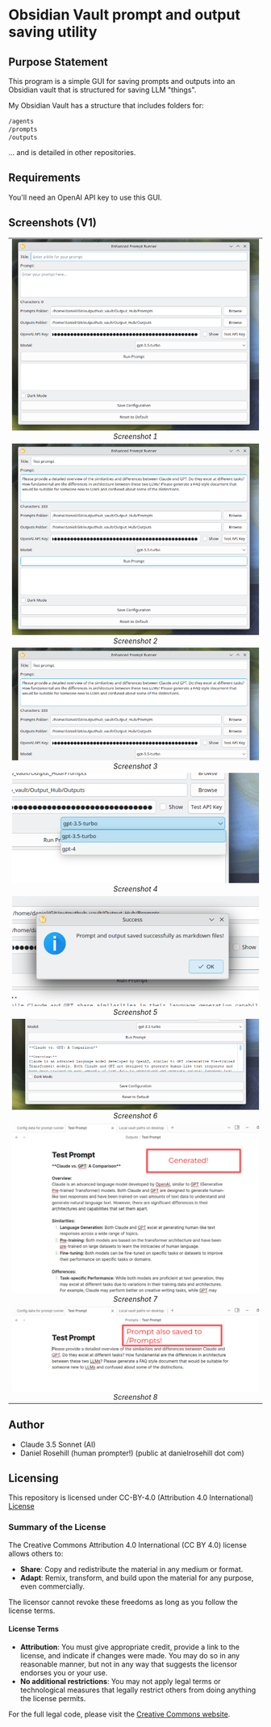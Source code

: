 # Obsidian Vault prompt and output saving utility

## Purpose Statement

This program is a simple GUI for saving prompts and outputs into an Obsidian vault that is structured for saving LLM "things".

My Obsidian Vault has a structure that includes folders for:

```
/agents
/prompts
/outputs
```

... and is detailed in other repositories. 

## Requirements

You'll need an OpenAI API key to use this GUI.

## Screenshots (V1)

<table> <tr> <td align="center"> <img src="Screenshots/1.png" alt="Screenshot 1" width="100%"><br> <em>Screenshot 1</em> </td> </tr> <tr> <td align="center"> <img src="Screenshots/2.png" alt="Screenshot 2" width="100%"><br> <em>Screenshot 2</em> </td> </tr> <tr> <td align="center"> <img src="Screenshots/3.png" alt="Screenshot 3" width="100%"><br> <em>Screenshot 3</em> </td> </tr> <tr> <td align="center"> <img src="Screenshots/4.png" alt="Screenshot 4" width="100%"><br> <em>Screenshot 4</em> </td> </tr> <tr> <td align="center"> <img src="Screenshots/5.png" alt="Screenshot 5" width="100%"><br> <em>Screenshot 5</em> </td> </tr> <tr> <td align="center"> <img src="Screenshots/6.png" alt="Screenshot 6" width="100%"><br> <em>Screenshot 6</em> </td> </tr> <tr> <td align="center"> <img src="Screenshots/7.png" alt="Screenshot 7" width="100%"><br> <em>Screenshot 7</em> </td> </tr> <tr> <td align="center"> <img src="Screenshots/8.png" alt="Screenshot 8" width="100%"><br> <em>Screenshot 8</em> </td> </tr> </table>


## Author

- Claude 3.5 Sonnet (AI)
- Daniel Rosehill  (human prompter!)
(public at danielrosehill dot com)

## Licensing

This repository is licensed under CC-BY-4.0 (Attribution 4.0 International) 
[License](https://creativecommons.org/licenses/by/4.0/)

### Summary of the License
The Creative Commons Attribution 4.0 International (CC BY 4.0) license allows others to:
- **Share**: Copy and redistribute the material in any medium or format.
- **Adapt**: Remix, transform, and build upon the material for any purpose, even commercially.

The licensor cannot revoke these freedoms as long as you follow the license terms.

#### License Terms
- **Attribution**: You must give appropriate credit, provide a link to the license, and indicate if changes were made. You may do so in any reasonable manner, but not in any way that suggests the licensor endorses you or your use.
- **No additional restrictions**: You may not apply legal terms or technological measures that legally restrict others from doing anything the license permits.

For the full legal code, please visit the [Creative Commons website](https://creativecommons.org/licenses/by/4.0/legalcode).